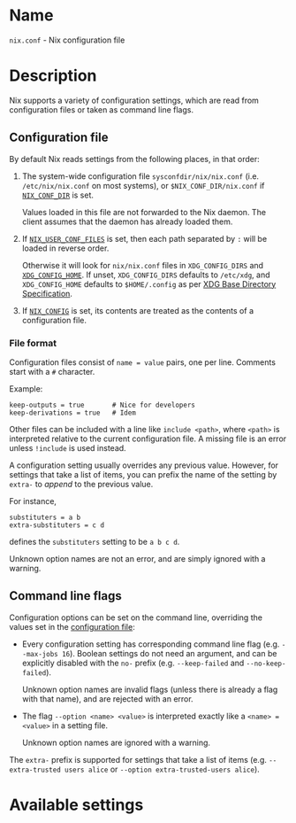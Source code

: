 # Name

`nix.conf` - Nix configuration file

# Description

Nix supports a variety of configuration settings, which are read from configuration files or taken as command line flags.

## Configuration file

By default Nix reads settings from the following places, in that order:

1. The system-wide configuration file `sysconfdir/nix/nix.conf` (i.e. `/etc/nix/nix.conf` on most systems), or `$NIX_CONF_DIR/nix.conf` if [`NIX_CONF_DIR`](./env-common.md#env-NIX_CONF_DIR) is set.

   Values loaded in this file are not forwarded to the Nix daemon.
   The client assumes that the daemon has already loaded them.

1. If [`NIX_USER_CONF_FILES`](./env-common.md#env-NIX_USER_CONF_FILES) is set, then each path separated by `:` will be loaded in reverse order.

   Otherwise it will look for `nix/nix.conf` files in `XDG_CONFIG_DIRS` and [`XDG_CONFIG_HOME`](./env-common.md#env-XDG_CONFIG_HOME).
   If unset, `XDG_CONFIG_DIRS` defaults to `/etc/xdg`, and `XDG_CONFIG_HOME` defaults to `$HOME/.config` as per [XDG Base Directory Specification](https://specifications.freedesktop.org/basedir-spec/basedir-spec-latest.html).

1. If [`NIX_CONFIG`](./env-common.md#env-NIX_CONFIG) is set, its contents are treated as the contents of a configuration file.

### File format

Configuration files consist of `name = value` pairs, one per line.
Comments start with a `#` character.

Example:

```
keep-outputs = true       # Nice for developers
keep-derivations = true   # Idem
```

Other files can be included with a line like `include <path>`, where `<path>` is interpreted relative to the current configuration file.
A missing file is an error unless `!include` is used instead.

A configuration setting usually overrides any previous value.
However, for settings that take a list of items, you can prefix the name of the setting by `extra-` to *append* to the previous value.

For instance,

```
substituters = a b
extra-substituters = c d
```

defines the `substituters` setting to be `a b c d`.

Unknown option names are not an error, and are simply ignored with a warning.

## Command line flags

Configuration options can be set on the command line, overriding the values set in the [configuration file](#configuration-file):

- Every configuration setting has corresponding command line flag (e.g. `--max-jobs 16`).
  Boolean settings do not need an argument, and can be explicitly disabled with the `no-` prefix (e.g. `--keep-failed` and `--no-keep-failed`).

  Unknown option names are invalid flags (unless there is already a flag with that name), and are rejected with an error.

- The flag `--option <name> <value>` is interpreted exactly like a `<name> = <value>` in a setting file.

  Unknown option names are ignored with a warning.

The `extra-` prefix is supported for settings that take a list of items (e.g. `--extra-trusted users alice` or `--option extra-trusted-users alice`).

# Available settings

